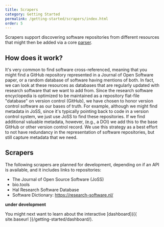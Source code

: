 ```yaml
---
title: Scrapers
category: Getting Started
permalink: /getting-started/scrapers/index.html
order: 5
---
```


Scrapers support discovering software repositories from different resources
that might then be added via a core [parser](../parsers).

## How does it work?

It's very common to find software cross-referenced, meaning that you might find a GitHub
repository represented in a Journal of Open Software paper, or a random database of software having mentions of
both. In fact, we can look at these resources as databases that are regularly updated with
research software that we want to add from. Since the research software encyclopedia is 
optimized to be maintained as a repository flat-file "database" on version control (GitHub), 
we have chosen to honor version control software as our bases of truth. For example, although we might
find metadata in JoSS, since it's typically pointing back to code in a version control system,
we just use JoSS to find these repositories. If we find additional valuable metadata, however,
 (e.g., a DOI) we add this to the base GitHub or other version control record. 
We use this strategy as a best effort to not have redundancy in the representation of software repositories,
but still capture metadata that we need.

## Scrapers

The following scrapers are planned for development, depending on if an API is available,
and it includes links to repositories:

 - The Journal of Open Source Software (JoSS)
 - bio.tools
 - Hal Research Software Database
 - Software Dictionary: https://research-software.nl/

**under development**

You might next want to learn about the interactive [dashboard]({{ site.baseurl }}/getting-started/dashboard/).
